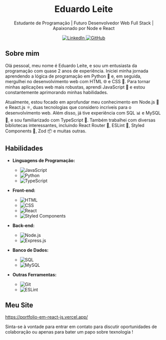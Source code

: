 

<h1 align="center">Eduardo Leite</h1>

<p align="center">
  Estudante de Programação | Futuro Desenvolvedor Web Full Stack | Apaixonado por Node e React
</p>

<p align="center">
  <a href="https://linkedin.com/in/oeduardodev" target="_blank">
    <img src="https://img.shields.io/badge/LinkedIn-0077B5?style=flat&logo=linkedin&logoColor=white" alt="LinkedIn">
  </a>
  <a href="https://github.com/oeduardode" target="_blank">
    <img src="https://img.shields.io/badge/GitHub-181717?style=flat&logo=github&logoColor=white" alt="GitHub">
  </a>
</p>

## Sobre mim

Olá pessoal, meu nome é Eduardo Leite, e sou um entusiasta da programação com quase 2 anos de experiência. Iniciei minha jornada aprendendo a lógica de programação em Python 🐍 e, em seguida, mergulhei no desenvolvimento web com HTML 🌐 e CSS 🎨. Para tornar minhas aplicações web mais robustas, aprendi JavaScript 🚀 e estou constantemente aprimorando minhas habilidades.

Atualmente, estou focado em aprofundar meu conhecimento em Node.js 🚀 e React.js ⚛️, duas tecnologias que considero incríveis para o desenvolvimento web. Além disso, já tive experiência com SQL 📊 e MySQL 🐬, e sou familiarizado com TypeScript 🦄. Também trabalhei com diversas bibliotecas interessantes, incluindo React Router 🔄, ESLint 🧹, Styled Components 💅, Zod 📦 e muitas outras.

## Habilidades

- **Linguagens de Programação:** 
  - ![JavaScript](https://img.shields.io/badge/JavaScript-F7DF1E?style=flat&logo=javascript&logoColor=black)
  - ![Python](https://img.shields.io/badge/Python-3776AB?style=flat&logo=python&logoColor=white)
  - ![TypeScript](https://img.shields.io/badge/TypeScript-3178C6?style=flat&logo=typescript&logoColor=white)

- **Front-end:** 
  - ![HTML](https://img.shields.io/badge/HTML-E34F26?style=flat&logo=html5&logoColor=white)
  - ![CSS](https://img.shields.io/badge/CSS-1572B6?style=flat&logo=css3&logoColor=white)
  - ![React](https://img.shields.io/badge/React-61DAFB?style=flat&logo=react&logoColor=black)
  - ![Styled Components](https://img.shields.io/badge/Styled_Components-DB7093?style=flat&logo=styled-components&logoColor=white)

- **Back-end:** 
  - ![Node.js](https://img.shields.io/badge/Node.js-339933?style=flat&logo=node.js&logoColor=white)
  - ![Express.js](https://img.shields.io/badge/Express.js-000000?style=flat&logo=express&logoColor=white)

- **Banco de Dados:** 
  - ![SQL](https://img.shields.io/badge/SQL-4479A1?style=flat&logo=sql&logoColor=white)
  - ![MySQL](https://img.shields.io/badge/MySQL-4479A1?style=flat&logo=mysql&logoColor=white)

- **Outras Ferramentas:** 
  - ![Git](https://img.shields.io/badge/Git-F05032?style=flat&logo=git&logoColor=white)
  - ![ESLint](https://img.shields.io/badge/ESLint-4B32C3?style=flat&logo=eslint&logoColor=white)

## Meu Site
https://portfolio-em-react-js.vercel.app/

Sinta-se à vontade para entrar em contato para discutir oportunidades de colaboração ou apenas para bater um papo sobre texnologia !

</details>
